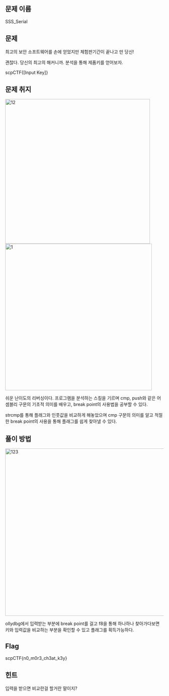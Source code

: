 ## **문제 이름**

SSS_Serial



## 문제 

최고의 보안 소프트웨어를 손에 얻었지만 체험판기간이 끝나고 만 당신!

괜찮다. 당신의 최고의 해커니까. 분석을 통해 제품키를 얻어보자.

scpCTF{[Input Key]}

## 문제 취지


<img width="460" alt="12" src="https://user-images.githubusercontent.com/40850499/68067810-e4a9e180-fd8f-11e9-973e-999350e2680d.PNG">

<img width="466" alt="1" src="https://user-images.githubusercontent.com/40850499/68067812-e5427800-fd8f-11e9-81f5-a5a7bf0f18f7.PNG">

쉬운 난이도의 리버싱이다. 프로그램을 분석하는 스킬을 기르며 cmp, push와 같은 어셈블리 구문의 기초적 의미를 배우고, break point의 사용법을 공부할 수 있다.

strcmp를 통해 플래그와 인풋값을 비교하게 해놓았으며 cmp 구문의 의미를 알고 적절한 break point의 사용을 통해 플래그를 쉽게 찾아낼 수 있다.

## 풀이 방법

<img width="532" alt="123" src="https://user-images.githubusercontent.com/40850499/68067813-e673a500-fd8f-11e9-93f0-ed383d2b994a.PNG">

ollydbg에서 입력받는 부분에 break point를 걸고 f8을 통해 하나하나 찾아가다보면 키와 입력값을 비교하는 부분을 확인할 수 있고 플래그를 획득가능하다.

## Flag

 scpCTF{n0_m0r3_ch3at_k3y}



## 힌트

입력을 받으면 비교란걸 할거란 말이지?
